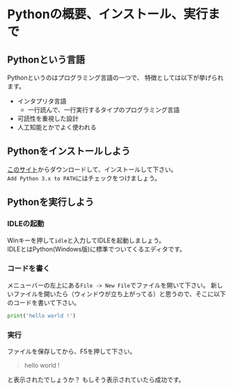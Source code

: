 # Pythonの概要、インストール、実行まで

## Pythonという言語
Pythonというのはプログラミング言語の一つで、
特徴としては以下が挙げられます。
* インタプリタ言語
  * 一行読んで、一行実行するタイプのプログラミング言語
* 可読性を重視した設計
* 人工知能とかでよく使われる

## Pythonをインストールしよう
[このサイト](https://www.python.org/downloads/windows/)からダウンロードして、インストールして下さい。  
`Add Python 3.x to PATH`にはチェックをつけましょう。


## Pythonを実行しよう
### IDLEの起動
Winキーを押して`idle`と入力してIDLEを起動しましょう。  
IDLEとはPython(Windows版)に標準でついてくるエディタです。

### コードを書く
メニューバーの左上にある`File -> New File`でファイルを開いて下さい。
新しいファイルを開いたら（ウィンドウが立ち上がってる）と思うので、そこに以下のコードを書いて下さい。
```py
print('hello world !')
```

### 実行
ファイルを保存してから、F5を押して下さい。
> hello world !

と表示されたでしょうか？
もしそう表示されていたら成功です。  
